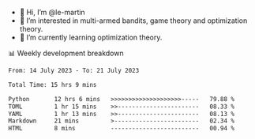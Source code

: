 - 👋 Hi, I’m @le-martin
- 👀 I’m interested in multi-armed bandits, game theory and optimization theory.
- 🌱 I’m currently learning optimization theory.
<!---- 💞️ I’m looking to collaborate on ...
- 📫 How to reach me ...-->

<!---
Tutorial for using WakaTime stats in GitHub profile: https://github.com/athul/waka-readme
-->

📊 Weekly development breakdown
<!--START_SECTION:waka-->

```txt
From: 14 July 2023 - To: 21 July 2023

Total Time: 15 hrs 9 mins

Python       12 hrs 6 mins   >>>>>>>>>>>>>>>>>>>>-----   79.88 %
TOML         1 hr 15 mins    >>-----------------------   08.33 %
YAML         1 hr 13 mins    >>-----------------------   08.13 %
Markdown     21 mins         >------------------------   02.34 %
HTML         8 mins          -------------------------   00.94 %
```

<!--END_SECTION:waka-->

<!---
le-martin/le-martin is a ✨ special ✨ repository because its `README.md` (this file) appears on your GitHub profile.
You can click the Preview link to take a look at your changes.
--->
